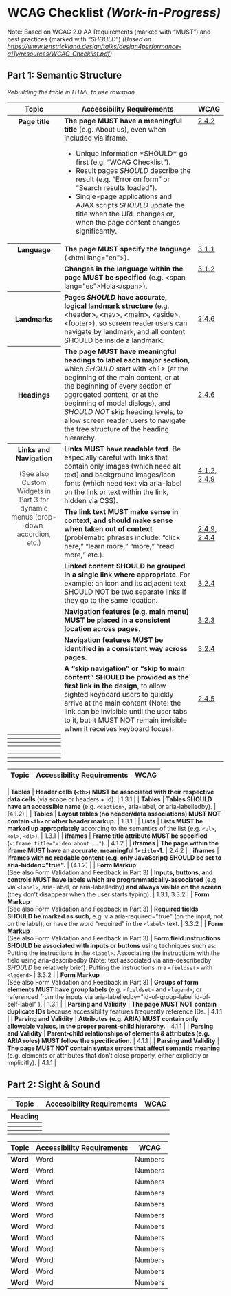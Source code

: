 # WCAG Checklist _(Work-in-Progress)_

Note: Based on WCAG 2.0 AA Requirements (marked with “MUST”) and best practices (marked with “*SHOULD*”)
*(Based on https://www.jenstrickland.design/talks/design4performance-a11y/resources/WCAG_Checklist.pdf)*

## Part 1: Semantic Structure

*Rebuilding the table in HTML to use rowspan*

<table>
  <!-- <caption></caption> -->
  <thead>
    <tr>
      <th>Topic</th>
      <th>Accessibility Requirements </th>
      <th>WCAG</th>
    </tr>
  </thead>
  <tbody>
    <tr>
      <th valign="top">
        Page title
      </th>
      <td>
        <strong>The page MUST have a meaningful title</strong> (e.g. About us), even when included via iframe. 
        <ul>
          <li>Unique information *SHOULD* go first (e.g. “WCAG Checklist”).</li> 
          <li>Result pages <em>SHOULD</em> describe the result (e.g. “Error on form” or “Search results loaded”).</li> 
          <li>Single-page applications and AJAX scripts <em>SHOULD</em> update the title when the URL changes or, when the page content changes significantly.</li>
        </ul>
      </td>
      <td valign="top">
        <a href="https://www.w3.org/WAI/WCAG21/Understanding/page-titled.html">2.4.2</a>
      </td>
    </tr>
    <tr>
      <th rowspan="2" valign="top">
        Language
      </th>
      <td>
        <strong>The page MUST specify the language</strong> (&#60;html lang="en"&#62;).
      </td>
      <td valign="top">
        <a href="https://www.w3.org/TR/UNDERSTANDING-WCAG20/meaning-doc-lang-id.html">3.1.1</a>
      </td>
    </tr>
    <tr>
      <td>
        <strong>Changes in the language within the page MUST be specified</strong> (e.g. &#60;span lang="es"&#62;Hola&#60;/span&#62;).
      </td>
      <td valign="top">
        <a href="https://www.w3.org/TR/UNDERSTANDING-WCAG20/meaning-other-lang-id.html">3.1.2</a>
      </td>
    </tr>
    <tr>
      <th>Landmarks</th>
      <td>
        <strong>Pages <em>SHOULD</em> have accurate, logical landmark structure</strong> (e.g. &#60;header&#62;, &#60;nav&#62;, &#60;main&#62;, &#60;aside&#62;, &#60;footer&#62;), so screen reader users can navigate by landmark, and all content SHOULD be inside a landmark.
      </td>
      <td>
        <a href="https://www.w3.org/TR/UNDERSTANDING-WCAG20/navigation-mechanisms-descriptive.html">2.4.6</a>
      </td>
    </tr>
    <tr>
      <th>Headings</th>
      <td>
        <strong>The page MUST have meaningful headings to label each major section</strong>, which <em>SHOULD</em> start with &#60;h1&#62; (at the beginning of the main content, or at the beginning of every section of aggregated content, or at the beginning of modal dialogs), and <em>SHOULD NOT</em> skip heading levels, to allow screen reader users to navigate the tree structure of the heading hierarchy.
      </td>
      <td>
        <a href="https://www.w3.org/TR/UNDERSTANDING-WCAG20/navigation-mechanisms-descriptive.html">2.4.6</a>
      </td>
    </tr>
    <tr>
      <th rowspan="6" valign="top">
        Links and Navigation<br/>
        <p style="font-weight:300;">(See also Custom Widgets in Part 3 for dynamic menus (drop-down accordion, etc.)</p>
      </th>
      <td>
        <strong>Links MUST have readable text</strong>. Be especially careful with links that contain only images (which need alt text) and background images/icon fonts (which need text via aria-label on the link or text within the link, hidden via CSS).
      </td>
      <td>
        <a href="https://www.w3.org/TR/UNDERSTANDING-WCAG20/ensure-compat-rsv.html">4.1.2</a>, <a href="https://www.w3.org/TR/UNDERSTANDING-WCAG20/navigation-mechanisms-link.html">2.4.9</a>
      </td>
    </tr>
    <tr>
      <td>
        <strong>The link text MUST make sense in context, and should make sense when taken out of context</strong> (problematic phrases include: &ldquo;click here,&rdquo; &ldquo;learn more,&rdquo; &ldquo;more,&rdquo; &ldquo;read more,&rdquo; etc.).
      </td>
      <td>
        <a href="https://www.w3.org/TR/UNDERSTANDING-WCAG20/navigation-mechanisms-link.html">2.4.9</a>, <a href="https://www.w3.org/TR/UNDERSTANDING-WCAG20/navigation-mechanisms-refs.html">2.4.4</a>
      </td>
    </tr>
    <tr>
      <td>
        <strong>Linked content SHOULD be grouped in a single link where appropriate</strong>. For example: an icon and its adjacent text SHOULD NOT be two separate links if they go to the same location.
      </td>
      <td>
        <a href="https://www.w3.org/TR/UNDERSTANDING-WCAG20/consistent-behavior-consistent-functionality.html">3.2.4</a>
      </td>
    </tr>
    <tr>
      <td>
        <strong>Navigation features (e.g. main menu) MUST be placed in a consistent location across pages</strong>.
      </td>
      <td>
        <a href="https://www.w3.org/TR/UNDERSTANDING-WCAG20/consistent-behavior-consistent-locations.html">3.2.3</a>
      </td>
    </tr>
    <tr>
      <td>
        <strong>Navigation features MUST be identified in a consistent way across pages</strong>.
      </td>
      <td>
        <a href="https://www.w3.org/TR/UNDERSTANDING-WCAG20/consistent-behavior-consistent-functionality.html">3.2.4</a>
      </td>
    </tr>
    <tr>
      <td>
        <strong>A &ldquo;skip navigation&rdquo; or &ldquo;skip to main content&rdquo; SHOULD be provided as the first link in the design</strong>, to allow sighted keyboard users to quickly arrive at the main content (Note: the link can be invisible until the user tabs to it, but it MUST NOT remain invisible when it receives keyboard focus).
      </td>
      <td>
        <a href="https://www.w3.org/TR/UNDERSTANDING-WCAG20/navigation-mechanisms-mult-loc.html">2.4.5</a>
      </td>
    </tr>
    <tr>
      <th></th>
      <td></td>
      <td></td>
    </tr>
    <tr>
      <th></th>
      <td></td>
      <td></td>
    </tr>
    <tr>
      <th></th>
      <td></td>
      <td></td>
    </tr>
    <tr>
      <th></th>
      <td></td>
      <td></td>
    </tr>
    <tr>
      <th></th>
      <td></td>
      <td></td>
    </tr>
    <tr>
      <th></th>
      <td></td>
      <td></td>
    </tr>
    <tr>
      <th></th>
      <td></td>
      <td></td>
    </tr>
</tbody>
</table>


| Topic      | Accessibility Requirements                                                                                                                                                                                                                                                                                                                                                                       | WCAG  |
|------------|--------------------------------------------------------------------------------------------------------------------------------------------------------------------------------------------------------------------------------------------------------------------------------------------------------------------------------------------------------------------------------------------------|-------|

| **Tables** | **Header cells (`<th>`) MUST be associated with their respective data cells** (via scope or headers + id). | 1.3.1 |
| **Tables** | **Tables SHOULD have an accessible name** (e.g. `<caption>`, aria-label, or aria-labelledby). | (4.1.2) |
| **Tables** | **Layout tables (no header/data associations) MUST NOT contain `<th>` or other header markup.** | 1.3.1 |
| **Lists** | **Lists MUST be marked up appropriately** according to the semantics of the list (e.g. `<ul>`, `<ol>`, `<dl>`). | 1.3.1 |
| **iframes** | **Frame title attribute MUST be specified** (`<iframe title="Video about..."`). | 4.1.2 |
| **iframes** | **The page within the iframe MUST have an accurate, meaningful 1`<title>`1.** | 2.4.2 |
| **iframes** | **Iframes with no readable content (e.g. only JavaScript) SHOULD be set to aria-hidden="true".** | (4.1.2) |
| **Form Markup** <br/> (See also Form Validation and Feedback in Part 3) | **Inputs, buttons, and controls MUST have labels which are programmatically-associated** (e.g. via `<label>`, aria-label, or aria-labelledby) **and always visible on the screen** (they don’t disappear when the user starts typing). | 1.3.1, 3.3.2 |
| **Form Markup** <br/> (See also Form Validation and Feedback in Part 3) | **Required fields SHOULD be marked as such**, e.g. via aria-required="true" (on the input, not on the label), or have the word “required” in the `<label>` text. | 3.3.2 |
| **Form Markup** <br/> (See also Form Validation and Feedback in Part 3) | **Form field instructions SHOULD be associated with inputs or buttons** using techniques such as: Putting the instructions in the `<label>`. Associating the instructions with the field using aria-describedby (Note: text associated via aria-describedby *SHOULD* be relatively brief). Putting the instructions in a `<fieldset>` with `<legend>` | 3.3.2 |
| **Form Markup** <br/> (See also Form Validation and Feedback in Part 3) | **Groups of form elements MUST have group labels** (e.g. `<fieldset>` and `<legend>`, or referenced from the inputs via aria-labelledby="id-of-group-label id-of-self-label" ). | 1.3.1 |
| **Parsing and Validity** | **The page MUST NOT contain duplicate IDs** because accessibility features frequently reference IDs. | 4.1.1 |
| **Parsing and Validity** | **Attributes (e.g. ARIA) MUST contain only allowable values, in the proper parent-child hierarchy.** | 4.1.1 |
| **Parsing and Validity** | **Parent-child relationships of elements & attributes (e.g. ARIA roles) MUST follow the specification.** | 4.1.1 |
| **Parsing and Validity** | **The page MUST NOT contain syntax errors that affect semantic meaning** (e.g. elements or attributes that don’t close properly, either explicitly or implicitly). | 4.1.1 |

## Part 2: Sight & Sound

<table>
  <!-- <caption></caption> -->
  <thead>
    <tr>
      <th>Topic</th>
      <th>Accessibility Requirements </th>
      <th>WCAG</th>
    </tr>
  </thead>
  <tbody>
    <tr>
      <th rowspan="2">Heading</th>
      <td></td>
      <td></td>
    </tr>
    <tr>
      <td></td>
      <td></td>
    </tr>
    <tr>
      <th></th>
      <td></td>
      <td></td>
    </tr>
    <tr>
      <th></th>
      <td></td>
      <td></td>
    </tr>
    <tr>
      <th></th>
      <td></td>
      <td></td>
    </tr>
  </tbody>
</table>

| Topic      | Accessibility Requirements                                                                                                                                                                                                                                                                                                                                                                       | WCAG  |
|------------|--------------------------------------------------------------------------------------------------------------------------------------------------------------------------------------------------------------------------------------------------------------------------------------------------------------------------------------------------------------------------------------------------|-------|
| **Word** | Word | Numbers |
| **Word** | Word | Numbers |
| **Word** | Word | Numbers |
| **Word** | Word | Numbers |
| **Word** | Word | Numbers |
| **Word** | Word | Numbers |
| **Word** | Word | Numbers |
| **Word** | Word | Numbers |
| **Word** | Word | Numbers |
| **Word** | Word | Numbers |
| **Word** | Word | Numbers |
| **Word** | Word | Numbers |
